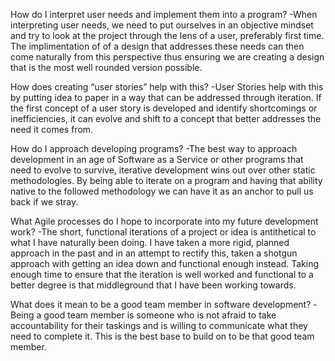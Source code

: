 How do I interpret user needs and implement them into a program? 
-When interpreting user needs, we need to put ourselves in an objective mindset and try to look at the project through the lens of a user, preferably first time. The implimentation
of of a design that addresses these needs can then come naturally from this perspective thus ensuring we are creating a design that is the most well rounded version possible.

How does creating “user stories” help with this?
-User Stories help with this by putting idea to paper in a way that can be addressed through iteration. If the first concept of a user story is developed and identify shortcomings
or inefficiencies, it can evolve and shift to a concept that better addresses the need it comes from.

How do I approach developing programs? 
-The best way to approach development in an age of Software as a Service or other programs that need to evolve to survive, iterative development wins out over other static 
methodologies. By being able to iterate on a program and having that ability native to the followed methodology we can have it as an anchor to pull us back if we stray.

What Agile processes do I hope to incorporate into my future development work?
-The short, functional iterations of a project or idea is antithetical to what I have naturally been doing. I have taken a more rigid, planned approach in the past and in 
an attempt to rectify this, taken a shotgun approach with getting an idea down and functional enough instead. Taking enough time to ensure that the iteration is well
worked and functional to a better degree is that middleground that I have been working towards.

What does it mean to be a good team member in software development?
-Being a good team member is someone who is not afraid to take accountability for their taskings and is willing to communicate what they need to complete it. This is the
best base to build on to be that good team member. 